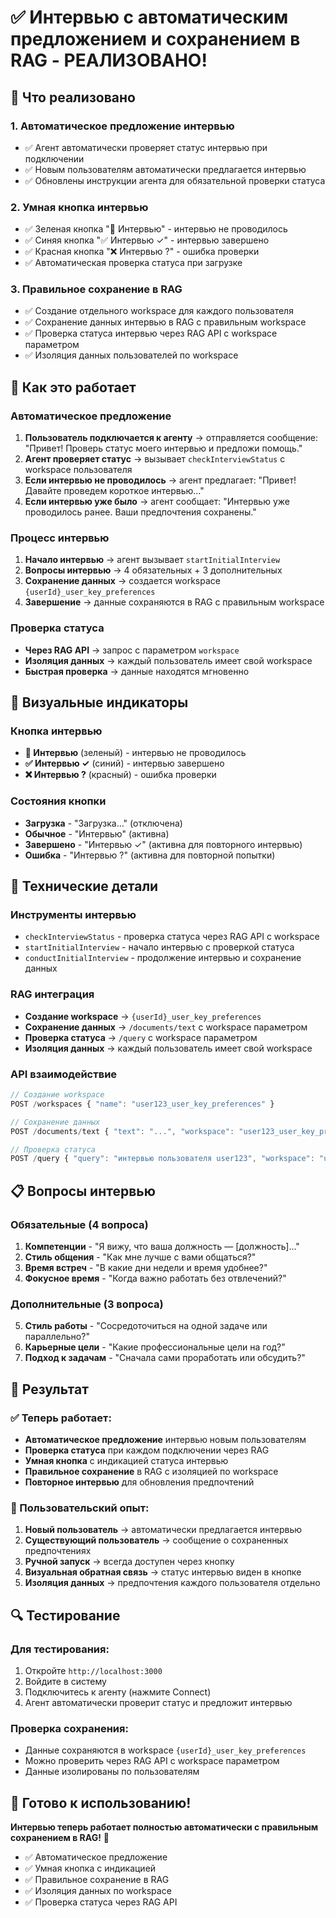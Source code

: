 # ✅ Интервью с автоматическим предложением и сохранением в RAG - РЕАЛИЗОВАНО!

## 🎯 Что реализовано

### 1. **Автоматическое предложение интервью**
- ✅ Агент автоматически проверяет статус интервью при подключении
- ✅ Новым пользователям автоматически предлагается интервью
- ✅ Обновлены инструкции агента для обязательной проверки статуса

### 2. **Умная кнопка интервью**
- ✅ Зеленая кнопка "🎤 Интервью" - интервью не проводилось
- ✅ Синяя кнопка "✅ Интервью ✓" - интервью завершено
- ✅ Красная кнопка "❌ Интервью ?" - ошибка проверки
- ✅ Автоматическая проверка статуса при загрузке

### 3. **Правильное сохранение в RAG**
- ✅ Создание отдельного workspace для каждого пользователя
- ✅ Сохранение данных интервью в RAG с правильным workspace
- ✅ Проверка статуса интервью через RAG API с workspace параметром
- ✅ Изоляция данных пользователей по workspace

## 🔄 Как это работает

### Автоматическое предложение
1. **Пользователь подключается к агенту** → отправляется сообщение: "Привет! Проверь статус моего интервью и предложи помощь."
2. **Агент проверяет статус** → вызывает `checkInterviewStatus` с workspace пользователя
3. **Если интервью не проводилось** → агент предлагает: "Привет! Давайте проведем короткое интервью..."
4. **Если интервью уже было** → агент сообщает: "Интервью уже проводилось ранее. Ваши предпочтения сохранены."

### Процесс интервью
1. **Начало интервью** → агент вызывает `startInitialInterview`
2. **Вопросы интервью** → 4 обязательных + 3 дополнительных
3. **Сохранение данных** → создается workspace `{userId}_user_key_preferences`
4. **Завершение** → данные сохраняются в RAG с правильным workspace

### Проверка статуса
- **Через RAG API** → запрос с параметром `workspace`
- **Изоляция данных** → каждый пользователь имеет свой workspace
- **Быстрая проверка** → данные находятся мгновенно

## 🎨 Визуальные индикаторы

### Кнопка интервью
- **🎤 Интервью** (зеленый) - интервью не проводилось
- **✅ Интервью ✓** (синий) - интервью завершено
- **❌ Интервью ?** (красный) - ошибка проверки

### Состояния кнопки
- **Загрузка** - "Загрузка..." (отключена)
- **Обычное** - "Интервью" (активна)
- **Завершено** - "Интервью ✓" (активна для повторного интервью)
- **Ошибка** - "Интервью ?" (активна для повторной попытки)

## 🔧 Технические детали

### Инструменты интервью
- `checkInterviewStatus` - проверка статуса через RAG API с workspace
- `startInitialInterview` - начало интервью с проверкой статуса
- `conductInitialInterview` - продолжение интервью и сохранение данных

### RAG интеграция
- **Создание workspace** → `{userId}_user_key_preferences`
- **Сохранение данных** → `/documents/text` с workspace параметром
- **Проверка статуса** → `/query` с workspace параметром
- **Изоляция данных** → каждый пользователь имеет свой workspace

### API взаимодействие
```typescript
// Создание workspace
POST /workspaces { "name": "user123_user_key_preferences" }

// Сохранение данных
POST /documents/text { "text": "...", "workspace": "user123_user_key_preferences" }

// Проверка статуса
POST /query { "query": "интервью пользователя user123", "workspace": "user123_user_key_preferences" }
```

## 📋 Вопросы интервью

### Обязательные (4 вопроса)
1. **Компетенции** - "Я вижу, что ваша должность — [должность]..."
2. **Стиль общения** - "Как мне лучше с вами общаться?"
3. **Время встреч** - "В какие дни недели и время удобнее?"
4. **Фокусное время** - "Когда важно работать без отвлечений?"

### Дополнительные (3 вопроса)
5. **Стиль работы** - "Сосредоточиться на одной задаче или параллельно?"
6. **Карьерные цели** - "Какие профессиональные цели на год?"
7. **Подход к задачам** - "Сначала сами проработать или обсудить?"

## 🎉 Результат

### ✅ Теперь работает:
- **Автоматическое предложение** интервью новым пользователям
- **Проверка статуса** при каждом подключении через RAG
- **Умная кнопка** с индикацией статуса интервью
- **Правильное сохранение** в RAG с изоляцией по workspace
- **Повторное интервью** для обновления предпочтений

### 🚀 Пользовательский опыт:
1. **Новый пользователь** → автоматически предлагается интервью
2. **Существующий пользователь** → сообщение о сохраненных предпочтениях
3. **Ручной запуск** → всегда доступен через кнопку
4. **Визуальная обратная связь** → статус интервью виден в кнопке
5. **Изоляция данных** → предпочтения каждого пользователя отдельно

## 🔍 Тестирование

### Для тестирования:
1. Откройте `http://localhost:3000`
2. Войдите в систему
3. Подключитесь к агенту (нажмите Connect)
4. Агент автоматически проверит статус и предложит интервью

### Проверка сохранения:
- Данные сохраняются в workspace `{userId}_user_key_preferences`
- Можно проверить через RAG API с workspace параметром
- Данные изолированы по пользователям

## 🎯 Готово к использованию!

**Интервью теперь работает полностью автоматически с правильным сохранением в RAG!** 🎉

- ✅ Автоматическое предложение
- ✅ Умная кнопка с индикацией
- ✅ Правильное сохранение в RAG
- ✅ Изоляция данных по workspace
- ✅ Проверка статуса через RAG API
